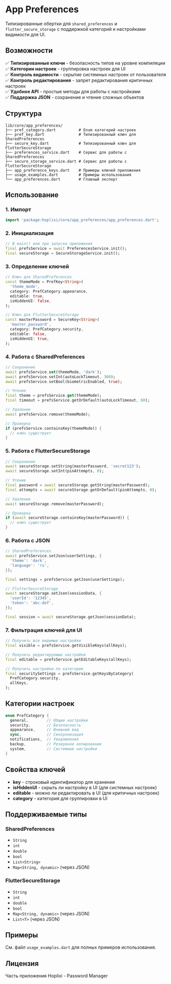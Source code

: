 # App Preferences

Типизированные обертки для `shared_preferences` и `flutter_secure_storage` с поддержкой категорий и настройками видимости для UI.

## Возможности

✅ **Типизированные ключи** - безопасность типов на уровне компиляции  
✅ **Категории настроек** - группировка настроек для UI  
✅ **Контроль видимости** - скрытие системных настроек от пользователя  
✅ **Контроль редактирования** - запрет редактирования критичных настроек  
✅ **Удобное API** - простые методы для работы с настройками  
✅ **Поддержка JSON** - сохранение и чтение сложных объектов  

## Структура

```
lib/core/app_preferences/
├── pref_category.dart          # Enum категорий настроек
├── pref_key.dart               # Типизированный ключ для SharedPreferences
├── secure_key.dart             # Типизированный ключ для FlutterSecureStorage
├── preferences_service.dart    # Сервис для работы с SharedPreferences
├── secure_storage_service.dart # Сервис для работы с FlutterSecureStorage
├── app_preference_keys.dart    # Примеры ключей приложения
├── usage_examples.dart         # Примеры использования
└── app_preferences.dart        # Главный экспорт
```

## Использование

### 1. Импорт

```dart
import 'package:hoplixi/core/app_preferences/app_preferences.dart';
```

### 2. Инициализация

```dart
// В main() или при запуске приложения
final prefsService = await PreferencesService.init();
final secureStorage = SecureStorageService.init();
```

### 3. Определение ключей

```dart
// Ключ для SharedPreferences
const themeMode = PrefKey<String>(
  'theme_mode',
  category: PrefCategory.appearance,
  editable: true,
  isHiddenUI: false,
);

// Ключ для FlutterSecureStorage
const masterPassword = SecureKey<String>(
  'master_password',
  category: PrefCategory.security,
  editable: false,
  isHiddenUI: true,
);
```

### 4. Работа с SharedPreferences

```dart
// Сохранение
await prefsService.set(themeMode, 'dark');
await prefsService.setInt(autoLockTimeout, 300);
await prefsService.setBool(biometricEnabled, true);

// Чтение
final theme = prefsService.get(themeMode);
final timeout = prefsService.getOrDefault(autoLockTimeout, 60);

// Удаление
await prefsService.remove(themeMode);

// Проверка
if (prefsService.containsKey(themeMode)) {
  // ключ существует
}
```

### 5. Работа с FlutterSecureStorage

```dart
// Сохранение
await secureStorage.setString(masterPassword, 'secret123');
await secureStorage.setInt(pinAttempts, 0);

// Чтение
final password = await secureStorage.getString(masterPassword);
final attempts = await secureStorage.getOrDefault(pinAttempts, 0);

// Удаление
await secureStorage.remove(masterPassword);

// Проверка
if (await secureStorage.containsKey(masterPassword)) {
  // ключ существует
}
```

### 6. Работа с JSON

```dart
// SharedPreferences
await prefsService.setJson(userSettings, {
  'theme': 'dark',
  'language': 'ru',
});

final settings = prefsService.getJson(userSettings);

// FlutterSecureStorage
await secureStorage.setJson(sessionData, {
  'userId': '12345',
  'token': 'abc-def',
});

final session = await secureStorage.getJson(sessionData);
```

### 7. Фильтрация ключей для UI

```dart
// Получить все видимые настройки
final visible = prefsService.getVisibleKeys(allKeys);

// Получить редактируемые настройки
final editable = prefsService.getEditableKeys(allKeys);

// Получить настройки по категории
final securitySettings = prefsService.getKeysByCategory(
  PrefCategory.security,
  allKeys,
);
```

## Категории настроек

```dart
enum PrefCategory {
  general,        // Общие настройки
  security,       // Безопасность
  appearance,     // Внешний вид
  sync,           // Синхронизация
  notifications,  // Уведомления
  backup,         // Резервное копирование
  system,         // Системные настройки
}
```

## Свойства ключей

- **key** - строковый идентификатор для хранения
- **isHiddenUI** - скрыть ли настройку в UI (для системных настроек)
- **editable** - можно ли редактировать в UI (для критичных настроек)
- **category** - категория для группировки в UI

## Поддерживаемые типы

### SharedPreferences
- `String`
- `int`
- `double`
- `bool`
- `List<String>`
- `Map<String, dynamic>` (через JSON)

### FlutterSecureStorage
- `String`
- `int`
- `double`
- `bool`
- `Map<String, dynamic>` (через JSON)
- `List<T>` (через JSON)

## Примеры

См. файл `usage_examples.dart` для полных примеров использования.

## Лицензия

Часть приложения Hoplixi - Password Manager
